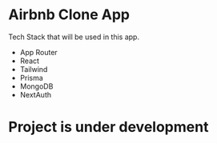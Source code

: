 # Airbnb Clone App

Tech Stack that will be used in this app.
- App Router
- React
- Tailwind
- Prisma
- MongoDB
- NextAuth

## 

<h1> Project is under development </h1>